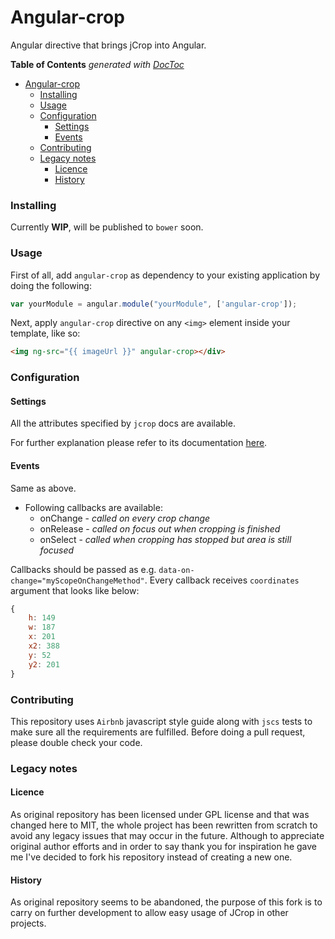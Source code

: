 Angular-crop
========

Angular directive that brings jCrop into Angular.

**Table of Contents**  *generated with [DocToc](http://doctoc.herokuapp.com/)*

-  [Angular-crop](#user-content-angular-crop)
    - [Installing](#user-content-installing)
    - [Usage](#user-content-usage)
    - [Configuration](#user-content-configuration)
        - [Settings](#user-content-settings)
        - [Events](#user-content-events)
    - [Contributing](#user-content-contributing)
    - [Legacy notes](#user-content-legacy-notes)
        - [Licence](#user-content-licence)
        - [History](#user-content-history)

### Installing

Currently **WIP**, will be published to `bower` soon.

### Usage

First of all, add `angular-crop` as dependency to your existing application by doing the following:

```js
var yourModule = angular.module("yourModule", ['angular-crop']);
```

Next, apply `angular-crop` directive on any `<img>` element inside your template, like so:

```html
<img ng-src="{{ imageUrl }}" angular-crop></div>
````

### Configuration

#### Settings

All the attributes specified by `jcrop` docs are available.

For further explanation please refer to its documentation [here](http://deepliquid.com/content/Jcrop_Manual.html#Setting_Options).

#### Events

Same as above.

- Following callbacks are available:
    - onChange - *called on every crop change*
    - onRelease - *called on focus out when cropping is finished*
    - onSelect - *called when cropping has stopped but area is still focused*

Callbacks should be passed as e.g. `data-on-change="myScopeOnChangeMethod"`. Every callback receives `coordinates` argument that looks like below:

```js
{
    h: 149
    w: 187
    x: 201
    x2: 388
    y: 52
    y2: 201
}
```

### Contributing

This repository uses `Airbnb` javascript style guide along with `jscs` tests to make sure all the requirements are fulfilled. Before doing a pull request, please double check your code.

### Legacy notes

#### Licence

As original repository has been licensed under GPL license and that was changed here to MIT, the whole project has been rewritten from scratch to avoid any legacy issues that may occur in the future. Although to appreciate original author efforts and in order to say thank you for inspiration he gave me I've decided to fork his repository instead of creating a new one.

#### History

As original repository seems to be abandoned, the purpose of this fork is to carry on further development to allow easy usage of JCrop in other projects.
